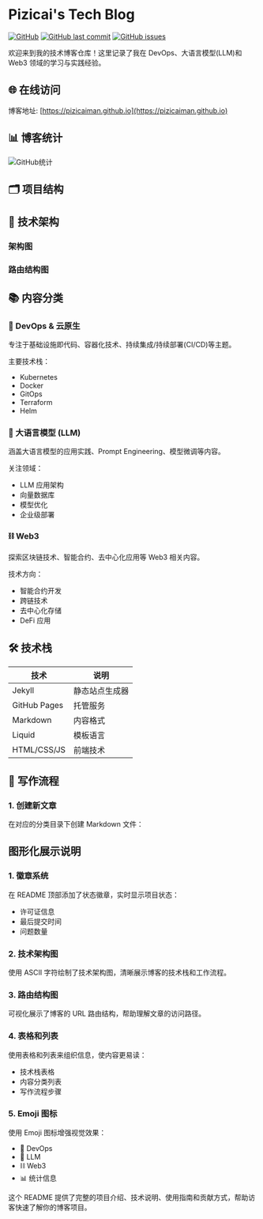 # Pizicai's Tech Blog

[![GitHub](https://img.shields.io/github/license/pizicaiman/pizicaiman.github.io)](https://github.com/pizicaiman/pizicaiman.github.io)
[![GitHub last commit](https://img.shields.io/github/last-commit/pizicaiman/pizicaiman.github.io)](https://github.com/pizicaiman/pizicaiman.github.io/commits)
[![GitHub issues](https://img.shields.io/github/issues/pizicaiman/pizicaiman.github.io)](https://github.com/pizicaiman/pizicaiman.github.io/issues)

欢迎来到我的技术博客仓库！这里记录了我在 DevOps、大语言模型(LLM)和 Web3 领域的学习与实践经验。

## 🌐 在线访问

博客地址: [https://pizicaiman.github.io](https://pizicaiman.github.io)

## 📊 博客统计

![GitHub统计](https://github-readme-stats.vercel.app/api?username=pizicaiman&show_icons=true&theme=radical)

## 🗂️ 项目结构



## 🚀 技术架构

### 架构图



### 路由结构图


## 📚 内容分类

### 🚀 DevOps & 云原生

专注于基础设施即代码、容器化技术、持续集成/持续部署(CI/CD)等主题。

主要技术栈：
- Kubernetes
- Docker
- GitOps
- Terraform
- Helm

### 🤖 大语言模型 (LLM)

涵盖大语言模型的应用实践、Prompt Engineering、模型微调等内容。

关注领域：
- LLM 应用架构
- 向量数据库
- 模型优化
- 企业级部署

### ⛓️ Web3

探索区块链技术、智能合约、去中心化应用等 Web3 相关内容。

技术方向：
- 智能合约开发
- 跨链技术
- 去中心化存储
- DeFi 应用

## 🛠️ 技术栈

| 技术 | 说明 |
|------|------|
| Jekyll | 静态站点生成器 |
| GitHub Pages | 托管服务 |
| Markdown | 内容格式 |
| Liquid | 模板语言 |
| HTML/CSS/JS | 前端技术 |

## 📖 写作流程

### 1. 创建新文章

在对应的分类目录下创建 Markdown 文件：


## 图形化展示说明

### 1. 徽章系统

在 README 顶部添加了状态徽章，实时显示项目状态：
- 许可证信息
- 最后提交时间
- 问题数量

### 2. 技术架构图

使用 ASCII 字符绘制了技术架构图，清晰展示博客的技术栈和工作流程。

### 3. 路由结构图

可视化展示了博客的 URL 路由结构，帮助理解文章的访问路径。

### 4. 表格和列表

使用表格和列表来组织信息，使内容更易读：
- 技术栈表格
- 内容分类列表
- 写作流程步骤

### 5. Emoji 图标

使用 Emoji 图标增强视觉效果：
- 🚀 DevOps
- 🤖 LLM
- ⛓️ Web3
- 📊 统计信息

这个 README 提供了完整的项目介绍、技术说明、使用指南和贡献方式，帮助访客快速了解你的博客项目。